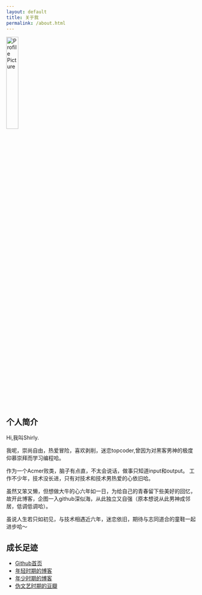 ```yaml
---
layout: default
title: 关于我
permalink: /about.html
---
```



<img src="{{ site.baseurl }}/assets/me.jpg" title="Profile Picture" width="25%">

## 个人简介


Hi,我叫Shirly.

我呢，崇尚自由，热爱冒险，喜欢剥削，迷恋topcoder,曾因为对黑客男神的极度仰慕崇拜而学习编程哈。

作为一个Acmer败类，脑子有点直，不太会说话，做事只知道input和output。 工作不少年，技术没长进，只有对技术和技术男热爱的心依旧哈。

虽然又笨又懒，但想做大牛的心六年如一日，为给自己的青春留下些美好的回忆，故开此博客，企图一入github深似海，从此独立又自强（原本想说从此男神成邻居，低调低调哈）。

虽说人生若只如初见，与技术相遇近六年，迷恋依旧，期待与志同道合的童鞋一起进步哈～

## 成长足迹

* [Github首页](https://github.com/AndreMouche)
* [年轻时期的博客](http://www.cnblogs.com/AndreMouche/)
* [年少时期的博客](http://blog.sina.com.cn/myacmsky)
* [伪文艺时期的豆瓣](http://www.douban.com/people/AndreMouche/)

